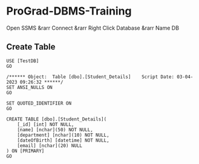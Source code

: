 # ProGrad-DBMS-Training
Open SSMS &rarr Connect &rarr Right Click Database &rarr Name DB

## Create Table

```
USE [TestDB]
GO

/****** Object:  Table [dbo].[Student_Details]    Script Date: 03-04-2023 09:26:32 ******/
SET ANSI_NULLS ON
GO

SET QUOTED_IDENTIFIER ON
GO

CREATE TABLE [dbo].[Student_Details](
	[_id] [int] NOT NULL,
	[name] [nchar](50) NOT NULL,
	[department] [nchar](10) NOT NULL,
	[dateOfBirth] [datetime] NOT NULL,
	[email] [nchar](20) NULL
) ON [PRIMARY]
GO
```

